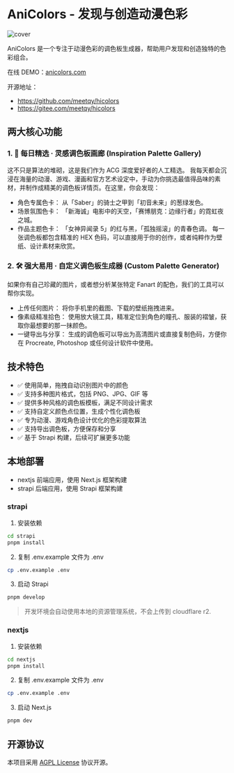 # AniColors - 发现与创造动漫色彩

![cover](https://anicolors.com/og.jpg)

AniColors 是一个专注于动漫色彩的调色板生成器，帮助用户发现和创造独特的色彩组合。

在线 DEMO：[anicolors.com](https://anicolors.com)

开源地址：

- https://github.com/meetqy/hicolors
- https://gitee.com/meetqy/hicolors

## 两大核心功能

### 1. 🎨 每日精选 · 灵感调色板画廊 (Inspiration Palette Gallery)

这不只是算法的堆砌，这是我们作为 ACG 深度爱好者的人工精选。
我每天都会沉浸在海量的动漫、游戏、漫画和官方艺术设定中，手动为你挑选最值得品味的素材，并制作成精美的调色板详情页。在这里，你会发现：

- 角色专属色卡： 从「Saber」的骑士之甲到「初音未来」的葱绿发色。
- 场景氛围色卡： 「新海诚」电影中的天空，「赛博朋克：边缘行者」的霓虹夜之城。
- 作品主题色卡： 「女神异闻录 5」的红与黑，「孤独摇滚」的青春色调。
  每一张调色板都包含精准的 HEX 色码，可以直接用于你的创作，或者纯粹作为壁纸、设计素材来欣赏。

### 2. 🛠️ 强大易用 · 自定义调色板生成器 (Custom Palette Generator)

如果你有自己珍藏的图片，或者想分析某张特定 Fanart 的配色，我们的工具可以帮你实现。

- 上传任何图片： 将你手机里的截图、下载的壁纸拖拽进来。
- 像素级精准拾色： 使用放大镜工具，精准定位到角色的瞳孔、服装的褶皱，获取你最想要的那一抹颜色。
- 一键导出与分享： 生成的调色板可以导出为高清图片或直接复制色码，方便你在 Procreate, Photoshop 或任何设计软件中使用。

## 技术特色

- ✅ 使用简单，拖拽自动识别图片中的颜色
- ✅ 支持多种图片格式，包括 PNG、JPG、GIF 等
- ✅ 提供多种风格的调色板模板，满足不同设计需求
- ✅ 支持自定义颜色点位置，生成个性化调色板
- ✅ 专为动漫、游戏角色设计优化的色彩提取算法
- ✅ 支持导出调色板，方便保存和分享
- ✅ 基于 Strapi 构建，后续可扩展更多功能

## 本地部署

- nextjs 前端应用，使用 Next.js 框架构建
- strapi 后端应用，使用 Strapi 框架构建

### strapi

1. 安装依赖

```bash
cd strapi
pnpm install
```

2. 复制 .env.example 文件为 .env

```bash
cp .env.example .env
```

3. 启动 Strapi

```bash
pnpm develop
```

> 开发环境会自动使用本地的资源管理系统，不会上传到 cloudflare r2.

### nextjs

1. 安装依赖

```bash
cd nextjs
pnpm install
```

2. 复制 .env.example 文件为 .env

```bash
cp .env.example .env
```

3. 启动 Next.js

```bash
pnpm dev
```

## 开源协议

本项目采用 [AGPL License](./LICENSE) 协议开源。
